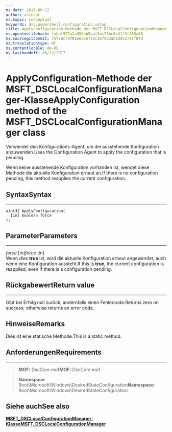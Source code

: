 ```yaml
---
ms.date: 2017-06-12
author: eslesar
ms.topic: conceptual
keywords: dsc,powershell,configuration,setup
title: ApplyConfiguration-Methode der MSFT_DSCLocalConfigurationManager-Klasse
ms.openlocfilehash: febaf972a2a452eb9aaf3ec7fbc5e41f3f463a58
ms.sourcegitcommit: 75f70c7df01eea5e7a2c16f9a3ab1dd437a1f8fd
ms.translationtype: HT
ms.contentlocale: de-DE
ms.lasthandoff: 06/12/2017
---
```

# <a name="applyconfiguration-method-of-the-msftdsclocalconfigurationmanager-class"></a><span data-ttu-id="f6cad-103">ApplyConfiguration-Methode der MSFT_DSCLocalConfigurationManager-Klasse</span><span class="sxs-lookup"><span data-stu-id="f6cad-103">ApplyConfiguration method of the MSFT_DSCLocalConfigurationManager class</span></span>

<span data-ttu-id="f6cad-104">Verwendet den Konfigurations-Agent, um die ausstehende Konfiguration anzuwenden.</span><span class="sxs-lookup"><span data-stu-id="f6cad-104">Uses the Configuration Agent to apply the configuration that is pending.</span></span> 

<span data-ttu-id="f6cad-105">Wenn keine ausstehende Konfiguration vorhanden ist, wendet diese Methode die aktuelle Konfiguration erneut an.</span><span class="sxs-lookup"><span data-stu-id="f6cad-105">If there is no configuration pending, this method reapplies the current configuration.</span></span>


## <a name="syntax"></a><span data-ttu-id="f6cad-106">Syntax</span><span class="sxs-lookup"><span data-stu-id="f6cad-106">Syntax</span></span>
------

```mof
uint32 ApplyConfiguration(
  [in] boolean force
);
```

## <a name="parameters"></a><span data-ttu-id="f6cad-107">Parameter</span><span class="sxs-lookup"><span data-stu-id="f6cad-107">Parameters</span></span>
----------

<span data-ttu-id="f6cad-108">*force* \[in\]</span><span class="sxs-lookup"><span data-stu-id="f6cad-108">*force* \[in\]</span></span>  
<span data-ttu-id="f6cad-109">Wenn dies **true** ist, wird die aktuelle Konfiguration erneut angewendet, auch wenn eine Konfiguration aussteht.</span><span class="sxs-lookup"><span data-stu-id="f6cad-109">If this is **true**, the current configuration is reapplied, even if there is a configuration pending.</span></span>

## <a name="return-value"></a><span data-ttu-id="f6cad-110">Rückgabewert</span><span class="sxs-lookup"><span data-stu-id="f6cad-110">Return value</span></span>
------------

<span data-ttu-id="f6cad-111">Gibt bei Erfolg null zurück, andernfalls einen Fehlercode.</span><span class="sxs-lookup"><span data-stu-id="f6cad-111">Returns zero on success; otherwise returns an error code.</span></span>

## <a name="remarks"></a><span data-ttu-id="f6cad-112">Hinweise</span><span class="sxs-lookup"><span data-stu-id="f6cad-112">Remarks</span></span>

<span data-ttu-id="f6cad-113">Dies ist eine statische Methode.</span><span class="sxs-lookup"><span data-stu-id="f6cad-113">This is a static method.</span></span>

## <a name="requirements"></a><span data-ttu-id="f6cad-114">Anforderungen</span><span class="sxs-lookup"><span data-stu-id="f6cad-114">Requirements</span></span>
------------
><span data-ttu-id="f6cad-115">**MOF:** DscCore.mof</span><span class="sxs-lookup"><span data-stu-id="f6cad-115">**MOF:** DscCore.mof</span></span>

><span data-ttu-id="f6cad-116">**Namespace**: Root\Microsoft\Windows\DesiredStateConfiguration</span><span class="sxs-lookup"><span data-stu-id="f6cad-116">**Namespace**: Root\Microsoft\Windows\DesiredStateConfiguration</span></span>


## <a name="see-also"></a><span data-ttu-id="f6cad-117">Siehe auch</span><span class="sxs-lookup"><span data-stu-id="f6cad-117">See also</span></span>


[<span data-ttu-id="f6cad-118">**MSFT_DSCLocalConfigurationManager-Klasse**</span><span class="sxs-lookup"><span data-stu-id="f6cad-118">**MSFT_DSCLocalConfigurationManager**</span></span>](msft-dsclocalconfigurationmanager.md)

 

 



